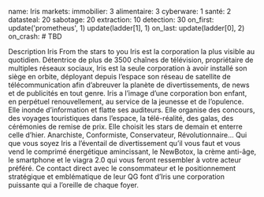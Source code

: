name: Iris
markets:
    immobilier: 3
    alimentaire: 3
    cyberware: 1
    santé: 2
datasteal: 20
sabotage: 20
extraction: 10
detection: 30
on_first:
    update('prometheus', 1)
    update(ladder[1], 1)
on_last:
    update(ladder[0], 2)
on_crash:
    # TBD

Description Iris
From the stars to you
Iris est la corporation la plus visible au quotidien. Détentrice de plus de 3500 chaînes de télévision, propriétaire de multiples réseaux sociaux, Iris est la seule corporation à avoir installé son siège en orbite, déployant depuis l’espace son réseau de satellite de télécommunication afin d’abreuver la planète de divertissements, de news et de publicités en tout genre. Iris a l’image d’une corporation bon enfant, en perpétuel renouvellement, au service de la jeunesse et de l’opulence. Elle inonde d’information et flatte ses auditeurs. Elle organise des concours, des voyages touristiques dans l’espace, la télé-réalité, des galas, des cérémonies de remise de prix. Elle choisit les stars de demain et enterre celle d’hier. Anarchiste, Conformiste, Conservateur, Révolutionnaire… Qui que vous soyez Iris a l’éventail de divertissement qu’il vous faut et vous vend le comprimé énergétique amincissant, le NewBotox, la crème anti-âge, le smartphone et le viagra 2.0 qui vous feront ressembler à votre acteur préféré. Ce contact direct avec le consommateur et le positionnement stratégique et emblématique de leur QG font d’Iris une corporation puissante qui a l’oreille de chaque foyer.
